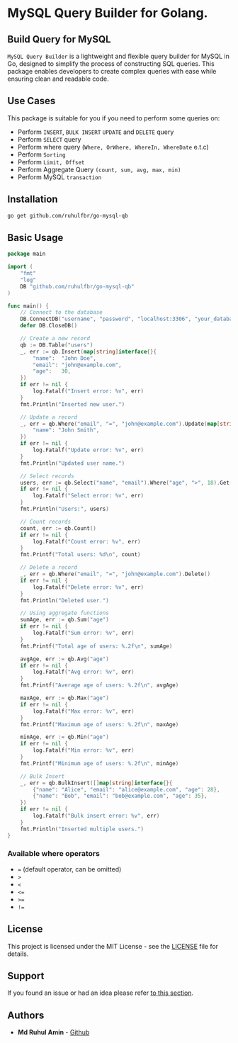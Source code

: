 # MySQL Query Builder for Golang.

## Build Query for MySQL

`MySQL Query Builder` is a lightweight and flexible query builder for MySQL in Go, designed to simplify the process of constructing SQL queries. This package enables developers to create complex queries with ease while ensuring clean and readable code.

## Use Cases

This package is suitable for you if you need to perform some queries on:

* Perform `INSERT`, `BULK INSERT` `UPDATE` and `DELETE` query
* Perform `SELECT` query
* Perform where query (`Where, OrWhere, WhereIn, WhereDate` e.t.c)
* Perform `Sorting`
* Perform `Limit, Offset`
* Perform Aggregate Query `(count, sum, avg, max, min)`
* Perform MySQL `transaction`

## Installation
```bash
go get github.com/ruhulfbr/go-mysql-qb
```

## Basic Usage

```go
package main

import (
	"fmt"
	"log"
	DB "github.com/ruhulfbr/go-mysql-qb"
)

func main() {
	// Connect to the database
	DB.ConnectDB("username", "password", "localhost:3306", "your_database_name")
	defer DB.CloseDB()

	// Create a new record
	qb := DB.Table("users")
	_, err := qb.Insert(map[string]interface{}{
		"name":  "John Doe",
		"email": "john@example.com",
		"age":   30,
	})
	if err != nil {
		log.Fatalf("Insert error: %v", err)
	}
	fmt.Println("Inserted new user.")

	// Update a record
	_, err = qb.Where("email", "=", "john@example.com").Update(map[string]interface{}{
		"name": "John Smith",
	})
	if err != nil {
		log.Fatalf("Update error: %v", err)
	}
	fmt.Println("Updated user name.")

	// Select records
	users, err := qb.Select("name", "email").Where("age", ">", 18).Get()
	if err != nil {
		log.Fatalf("Select error: %v", err)
	}
	fmt.Println("Users:", users)

	// Count records
	count, err := qb.Count()
	if err != nil {
		log.Fatalf("Count error: %v", err)
	}
	fmt.Printf("Total users: %d\n", count)

	// Delete a record
	_, err = qb.Where("email", "=", "john@example.com").Delete()
	if err != nil {
		log.Fatalf("Delete error: %v", err)
	}
	fmt.Println("Deleted user.")

	// Using aggregate functions
	sumAge, err := qb.Sum("age")
	if err != nil {
		log.Fatalf("Sum error: %v", err)
	}
	fmt.Printf("Total age of users: %.2f\n", sumAge)

	avgAge, err := qb.Avg("age")
	if err != nil {
		log.Fatalf("Avg error: %v", err)
	}
	fmt.Printf("Average age of users: %.2f\n", avgAge)

	maxAge, err := qb.Max("age")
	if err != nil {
		log.Fatalf("Max error: %v", err)
	}
	fmt.Printf("Maximum age of users: %.2f\n", maxAge)

	minAge, err := qb.Min("age")
	if err != nil {
		log.Fatalf("Min error: %v", err)
	}
	fmt.Printf("Minimum age of users: %.2f\n", minAge)

	// Bulk Insert
	_, err = qb.BulkInsert([]map[string]interface{}{
		{"name": "Alice", "email": "alice@example.com", "age": 28},
		{"name": "Bob", "email": "bob@example.com", "age": 35},
	})
	if err != nil {
		log.Fatalf("Bulk insert error: %v", err)
	}
	fmt.Println("Inserted multiple users.")
}


```

### Available where operators

* `=` (default operator, can be omitted)
* `>`
* `<`
* `<=`
* `>=`
* `!=`

## License

This project is licensed under the MIT License - see the [LICENSE](https://github.com/ruhulfbr/go-mysql-qb/tree/main?tab=MIT-1-ov-file#readme) file for details.


## Support

If you found an issue or had an idea please refer [to this section](https://github.com/ruhulfbr/go-mysql-qb/issues).

## Authors

* **Md Ruhul Amin** - [Github](https://github.com/ruhulfbr)
